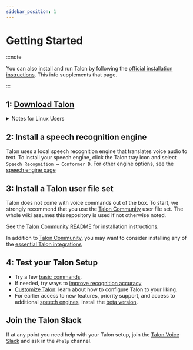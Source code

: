 ```yaml
---
sidebar_position: 1
---
```


# Getting Started

:::note

You can also install and run Talon by following the [official installation instructions](https://talonvoice.com/docs/). This info supplements that page.

:::

## 1: [Download Talon](https://talonvoice.com/)

<details>
  <summary>Notes for Linux Users</summary>
  - Talon, like many tools for automation or accessibility, __does not support Wayland__
     - You will have to select an X11 session from your login manager.
    - This is supported by Gnome and Plasma and many others, but some environments like sway are explicitly Wayland-only.
-  To install the speech engine, you must use Talon's tray icon:
   * If you use stock Gnome, you need to install [AppIndicator and KStatusNotifierItem Support](https://extensions.gnome.org/extension/615/appindicator-support/) to see it
   * If you use i3 or a system tray that doesn't support the `StatusNotifierItem` protocol, install [snixembed](https://git.sr.ht/~steef/snixembed) to add support.

</details>

## 2: Install a speech recognition engine

Talon uses a local speech recognition engine that translates voice audio to text. To install your speech engine, click the Talon tray icon and select `Speech Recognition → Conformer D`. For other engine options, see the [speech engine page](./Speech%20Engines/speech%20engines.md)

## 3: Install a Talon user file set

Talon does not come with voice commands out of the box. To start, we strongly recommend that you use the [Talon Community](https://github.com/talonhub/community) user file set. The whole wiki assumes this repository is used if not otherwise noted.

See the [Talon Community README](https://github.com/talonhub/community?tab=readme-ov-file#installation) for installation instructions.

In addition to [Talon Community](https://github.com/talonhub/community), you may want to consider installing any of the [essential Talon integrations](../Integrations/essential-tools.md)

## 4: Test your Talon Setup

- Try a few [basic commands](../Basic%20Usage/basic_usage.md).
- If needed, try ways to [improve recognition accuracy](improving_recognition_accuracy.md)
- [Customize Talon](../Customization/basic_customization.md): learn about how to configure Talon to your liking.
- For earlier access to new features, priority support, and access to additional [speech engines](./Speech%20Engines/speech%20engines.md), install the [beta version](beta_talon.md).

## Join the Talon Slack

If at any point you need help with your Talon setup, join the [Talon Voice Slack](https://talonvoice.com/chat) and ask in the `#help` channel.
